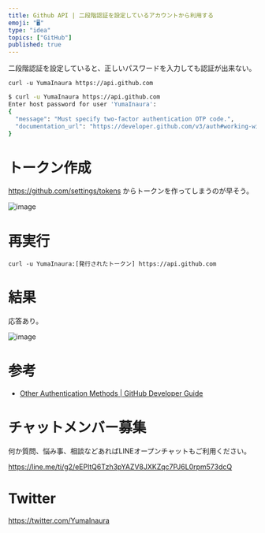 ```yaml
---
title: Github API | 二段階認証を設定しているアカウントから利用する
emoji: "🖥"
type: "idea"
topics: ["GitHub"]
published: true
---
```


二段階認証を設定していると、正しいパスワードを入力しても認証が出来ない。

```
curl -u YumaInaura https://api.github.com
```

```bash
$ curl -u YumaInaura https://api.github.com
Enter host password for user 'YumaInaura':
{
  "message": "Must specify two-factor authentication OTP code.",
  "documentation_url": "https://developer.github.com/v3/auth#working-with-two-factor-authentication"
}
```

# トークン作成

https://github.com/settings/tokens からトークンを作ってしまうのが早そう。

![image](https://qiita-image-store.s3.amazonaws.com/0/89618/1b5a0daa-6498-9fea-a05e-1d7b2247bb62.png)

# 再実行

`curl -u YumaInaura:[発行されたトークン] https://api.github.com`

# 結果

応答あり。

![image](https://qiita-image-store.s3.amazonaws.com/0/89618/01a56eda-513f-91de-146e-0a64b19100f1.png)



# 参考

- [Other Authentication Methods | GitHub Developer Guide](https://developer.github.com/v3/auth/#working-with-two-factor-authentication)








<!-- Update From Qiita API -->

# チャットメンバー募集


何か質問、悩み事、相談などあればLINEオープンチャットもご利用ください。

https://line.me/ti/g2/eEPltQ6Tzh3pYAZV8JXKZqc7PJ6L0rpm573dcQ





# Twitter


https://twitter.com/YumaInaura


<!-- Update From Qiita API -->


